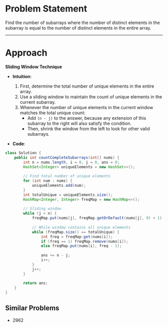 # Problem Statement
Find the number of subarrays where the number of distinct elements in the subarray is equal to the number of distinct elements in the entire array.

---

# Approach

**Sliding Window Technique**

- **Intuition**:
  1. First, determine the total number of unique elements in the entire array.
  2. Use a sliding window to maintain the count of unique elements in the current subarray.
  3. Whenever the number of unique elements in the current window matches the total unique count:
     - Add `(n - j)` to the answer, because any extension of this subarray to the right will also satisfy the condition.
     - Then, shrink the window from the left to look for other valid subarrays.

- **Code**:

```java
class Solution {
    public int countCompleteSubarrays(int[] nums) {
        int n = nums.length, i = 0, j = 0, ans = 0;
        HashSet<Integer> uniqueElements = new HashSet<>();
        
        // Find total number of unique elements
        for (int num : nums) {
            uniqueElements.add(num);
        }
        int totalUnique = uniqueElements.size();
        HashMap<Integer, Integer> freqMap = new HashMap<>();
        
        // Sliding window
        while (j < n) {
            freqMap.put(nums[j], freqMap.getOrDefault(nums[j], 0) + 1);
            
            // While window contains all unique elements
            while (freqMap.size() == totalUnique) {
                int freq = freqMap.get(nums[i]);
                if (freq == 1) freqMap.remove(nums[i]);
                else freqMap.put(nums[i], freq - 1);
                
                ans += n - j;
                i++;
            }
            j++;
        }
        
        return ans;
    }
}
```

## Similar Problems
- 2962